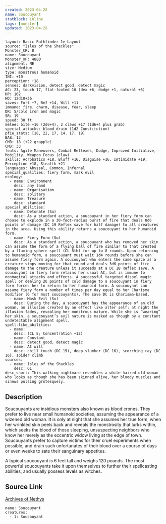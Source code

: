 ```yaml
---
created: 2023-04-28
name: Soucouyant
statblock: inline
tags: [monster]
updated: 2023-04-28
---
```

```statblock
layout: Basic Pathfinder 1e Layout
source: "Isles of the Shackles"
Monster_CR: 8
name: Soucouyant
Monster_XP: 4800
alignment: NE
size: Medium
type: monstrous humanoid
INI: +10
perception: +18
senses: darkvision, detect good, detect magic
AC: 23, touch 17, flat-footed 16 (dex +6, dodge +1, natural +6)
HP: 102
HD: 12d10+36
saves: Fort +7, Ref +14, Will +11
immune: fire, charm, disease, fear, sleep
DR: 5/cold iron and magic
SR: 19
speed: 30 ft.
melee: bite +16 (2d6+4), 2 claws +17 (1d6+4 plus grab)
special_attacks: blood drain (1d2 Constitution)
pf1e_stats: [18, 22, 17, 14, 17, 19]
BAB: 12
CMB: 18 (+22 grapple)
CMD: 33
feats: Agile Maneuvers, Combat Reflexes, Dodge, Improved Initiative, Mobility, Weapon Focus (claw)
skills: Acrobatics +18, Bluff +16, Disguise +16, Intimidate +19, Perception +18, Stealth +21
languages: Abyssal, Common, Infernal
special_qualities: fiery form, mask evil
ecology:
  - name: Environment
    desc: any land
  - name: Organisation
    desc: solitary
  - name: Treasure
    desc: standard
special_abilities:
  - name: Detonate (Su)
    desc: As a standard action, a soucouyant in her fiery form can choose to explode in a 30-foot-radius burst of fire that deals 8d6 points of damage (DC 19 Reflex save for half damage) to all creatures in the area. Using this ability returns a soucouyant to her humanoid form.
  - name: Fiery Form (Su)
    desc: As a standard action, a soucouyant who has removed her skin can assume the form of a flying ball of fire similar to that created by a flaming sphere spell (CL 8th) for up to 8 rounds. Upon returning to humanoid form, a soucouyant must wait 1d4 rounds before she can assume fiery form again. A soucouyant who enters the same space as a creature stops moving for that round and deals 3d6 points of fire damage to the creature unless it succeeds at a DC 18 Reflex save. A soucouyant in fiery form retains her usual AC, but is immune to nonmagical attacks and effects. A successful targeted dispel magic spell or dealing 20 points of cold damage to a soucouyant in fiery form forces her to return to her humanoid form. A soucouyant can assume fiery form a number of times per day equal to her Charisma modifier (6 for most soucouyants). The save DC is Charisma-based.
  - name: Mask Evil (Su)
    desc: During the day, a soucouyant has the appearance of an old woman, an illusion created by an effect like alter self; at night the illusion fades, revealing her monstrous nature. While she is ”wearing” her skin, a soucouyant’s evil nature is masked as though by a constant undetectable alignment spell.
spell-like_abilities:
  - name:
    desc: (CL 8; Concentration +12)
  - name: Constant
    desc: detect good, detect magic
  - name: At will
    desc: chill touch (DC 15), deep slumber (DC 16), scorching ray (DC 16), spider climb
sources:
  - name: Isles of the Shackles
    desc: 61
desc_short: This walking nightmare resembles a white-haired old woman who looks as though she has been skinned alive, her bloody muscles and sinews pulsing grotesquely.
```
## Description
Soucouyants are insidious monsters also known as blood crones. They prefer to live near small humanoid societies, assuming the appearance of a wizened old woman. It is only at night that she assumes her true form, when her wrinkled skin peels back and reveals the monstrosity that lurks within, which seeks the blood of those sleeping, unsuspecting neighbors who know her merely as the eccentric widow living at the edge of town. Soucouyants prefer to capture victims for their cruel experiments when possible, and drain such unfortunates of their blood over a course of days or even weeks to sate their sanguinary appetites.

A typical soucouyant is 6 feet tall and weighs 120 pounds. The most powerful soucouyants take it upon themselves to further their spellcasting abilities, and usually possess levels as witches.
## Source Link
[Archives of Nethys](https://aonprd.com/MonsterDisplay.aspx?ItemName=Soucouyant)
```encounter-table
name: Soucouyant
creatures:
  - 1: Soucouyant
```
